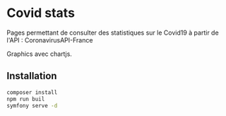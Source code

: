# Covid stats
Pages permettant de consulter des statistiques sur le Covid19
à partir de l'API : CoronavirusAPI-France

Graphics avec chartjs.

## Installation
```bash
composer install
npm run buil
symfony serve -d
```